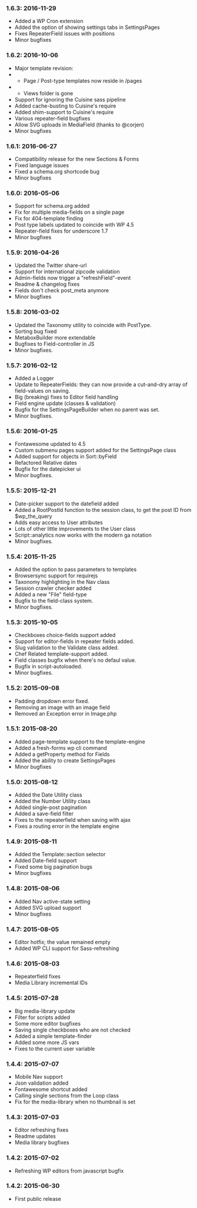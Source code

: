 ### 1.6.3: 2016-11-29

* Added a WP Cron extension
* Added the option of showing settings tabs in SettingsPages
* Fixes RepeaterField issues with positions
* Minor bugfixes

### 1.6.2: 2016-10-06

* Major template revision:
* * Page / Post-type templates now reside in /pages
* * Views folder is gone
* Support for ignoring the Cuisine sass pipeline
* Added cache-busting to Cuisine's require
* Added shim-support to Cuisine's require
* Various repeater-field bugfixes
* Allow SVG uploads in MediaField (thanks to @corjen)
* Minor bugfixes


### 1.6.1: 2016-06-27

* Compatibility release for the new Sections & Forms
* Fixed language issues
* Fixed a schema.org shortcode bug
* Minor bugfixes



### 1.6.0: 2016-05-06

* Support for schema.org added
* Fix for multiple media-fields on a single page
* Fix for 404-template finding
* Post type labels updated to coincide with WP 4.5
* Repeater-field fixes for underscore 1.7
* Minor bugfixes



### 1.5.9: 2016-04-26

* Updated the Twitter share-url
* Support for international zipcode validation
* Admin-fields now trigger a "refreshField"-event
* Readme & changelog fixes
* Fields don't check post_meta anymore
* Minor bugfixes



### 1.5.8: 2016-03-02

* Updated the Taxonomy utility to coincide with PostType.
* Sorting bug fixed
* MetaboxBuilder more extendable
* Bugfixes to Field-controller in JS
* Minor bugfixes.



### 1.5.7: 2016-02-12

* Added a Logger
* Update to RepeaterFields: they can now provide a cut-and-dry array of field-values on saving.
* Big (breaking) fixes to Editor field handling
* Field engine update (classes & validation)
* Bugfix for the SettingsPageBuilder when no parent was set.
* Minor bugfixes.


### 1.5.6: 2016-01-25

* Fontawesome updated to 4.5
* Custom submenu pages support added for the SettingsPage class
* Added support for objects in Sort::byField
* Refactored Relative dates
* Bugfix for the datepicker ui
* Minor bugfixes.


### 1.5.5: 2015-12-21
* Date-picker support to the datefield added
* Added a RootPostId function to the session class, to get the post ID from $wp_the_query
* Adds easy access to User attributes
* Lots of other little improvements to the User class
* Script::analytics now works with the modern ga notation
* Minor bugfixes.


### 1.5.4: 2015-11-25
* Added the option to pass parameters to templates
* Browsersync support for requirejs
* Taxonomy highlighting in the Nav class
* Session crawler checker added
* Added a new "File" field-type
* Bugfix to the field-class system.
* Minor bugfixes.


### 1.5.3: 2015-10-05
* Checkboxes choice-fields support added
* Support for editor-fields in repeater fields added.
* Slug validation to the Validate class added.
* Chef Related template-support added.
* Field classes bugfix when there's no defaul value.
* Bugfix in script-autoloaded.
* Minor bugfixes.


### 1.5.2: 2015-09-08
* Padding dropdown error fixed.
* Removing an image with an image field
* Removed an Exception error in Image.php


### 1.5.1: 2015-08-20
* Added page-template support to the template-engine
* Added a fresh-forms wp cli command
* Added a getProperty method for Fields
* Added the ability to create SettingsPages
* Minor bugfixes


### 1.5.0: 2015-08-12
* Added the Date Utility class
* Added the Number Utility class
* Added single-post pagination
* Added a save-field filter
* Fixes to the repeaterfield when saving with ajax
* Fixes a routing error in the template engine


### 1.4.9: 2015-08-11
* Added the Template::section selector
* Added Date-field support
* Fixed some big pagination bugs
* Minor bugfixes


### 1.4.8: 2015-08-06
* Added Nav active-state setting
* Added SVG upload support
* Minor bugfixes


### 1.4.7: 2015-08-05
* Editor hotfix; the value remained empty
* Added WP CLI support for Sass-refreshing


### 1.4.6: 2015-08-03
* Repeaterfield fixes
* Media Library incremental IDs

### 1.4.5: 2015-07-28
* Big media-library update
* Filter for scripts added
* Some more editor bugfixes
* Saving single checkboxes who are not checked
* Added a simple template-finder
* Added some more JS vars
* Fixes to the current user variable



### 1.4.4: 2015-07-07
* Mobile Nav support
* Json validation added
* Fontawesome shortcut added
* Calling single sections from the Loop class
* Fix for the media-library when no thumbnail is set


### 1.4.3: 2015-07-03

* Editor refreshing fixes
* Readme updates
* Media library bugfixes


### 1.4.2: 2015-07-02

* Refreshing WP editors from javascript bugfix


### 1.4.2: 2015-06-30

* First public release
